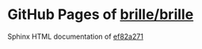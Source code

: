 GitHub Pages of [brille/brille](https://github.com/brille/brille.git)
======================================
Sphinx HTML documentation of [ef82a271](https://github.com/brille/brille/tree/ef82a27123da07ec504a710f49dd3cb7d9970c74)
